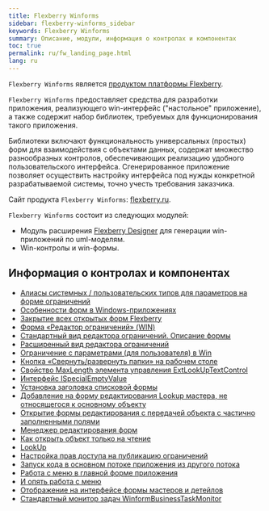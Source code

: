 ```yaml
---
title: Flexberry Winforms
sidebar: flexberry-winforms_sidebar
keywords: Flexberry Winforms
summary: Описание, модули, информация о контролах и компонентах
toc: true
permalink: ru/fw_landing_page.html
lang: ru
---
```


`Flexberry Winforms` является [продуктом платформы Flexberry](fp_landing_page.html).

`Flexberry Winforms` предоставляет средства для разработки приложения, реализующего win-интерфейс ("настольное" приложение), а также содержит набор библиотек, требуемых для функционирования такого приложения.

Библиотеки включают функциональность универсальных (простых) форм для взаимодействия с объектами данных, содержат множество разнообразных контролов, обеспечивающих реализацию удобного пользовательского интерфейса. Сгенерированное приложение позволяет осуществить настройку интерфейса под нужды конкретной разрабатываемой системы, точно учесть требования заказчика.

Сайт продукта `Flexberry Winforms`: [flexberry.ru](http://flexberry.ru/Flexberry/ForDevelopers/FlexberryWinforms).

`Flexberry Winforms` состоит из следующих модулей:

* Модуль расширения [Flexberry Designer](fd_landing_page.html) для генерации win-приложений по uml-моделям.
* Win-контролы и win-формы.

## Информация о контролах и компонентах

* [Алиасы системных / пользовательских типов для параметров на форме ограничений](fw_aliases-system-and-user-types.html)
* [Особенности форм в Windows-приложениях](fw_form-features.html)
* [Закрытие всех открытых форм Flexberry](fw_close-all-opened-forms.html)
* [Форма «Редактор ограничений» (WIN)](fw_winforms-limit-editor-form.html)
* [Стандартный вид редактора ограничений. Описание формы](fw_description-form-limit-editor-in-standard-form.html)
* [Расширенный вид редактора ограничений](fw_limit-editor-advanced-view.html)
* [Ограничение с параметрами (для пользователя) в Win](fw_limit-editor-params.html)
* [Кнопка «Свернуть/развернуть папки» на рабочем столе](fw_desktop-operations.html)
* [Свойство MaxLength элемента управления ExtLookUpTextControl](fw_extended-lookup.html)
* [Интерфейс ISpecialEmptyValue](fo_i-special-empty-value.html)
* [Установка заголовка списковой формы](fw_list-form-caption.html)
* [Добавление на форму редактирования Lookup мастера, не относящегося к основному объекту](fw_lookup-another-object.html)
* [Открытие формы редактирования с передачей объекта с частично заполненными полями](fa_open-editform-custom-object.html)
* [Менеджер редактирования форм](fw_editmanager.html)
* [Как открыть объект только на чтение](fo_read-only-object.html)
* [LookUp](fw_lookup.html)
* [Настройка прав доступа на публикацию ограничений](fw_setting-permissions-for-publication-restrictions.html)
* [Запуск кода в основном потоке приложения из другого потока](fw_ui-synchronization-context.html)
* [Работа с меню в главной форме приложения](fw_work-with-menu-in-main-form-app.html)
* [И опять работа с меню](fw_working-with-menu.html)
* [Отображение на интерфейсе формы мастеров и детейлов](fo_masters-details.html)
* [Стандартный монитор задач WinformBusinessTaskMonitor](fo_business-task-monitor.html)
